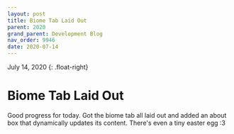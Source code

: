```yaml
---
layout: post
title: Biome Tab Laid Out
parent: 2020
grand_parent: Development Blog
nav_order: 9946
date: 2020-07-14
---
```

July 14, 2020
{: .float-right}

# Biome Tab Laid Out

Good progress for today.
Got the biome tab all laid out and added an about box that dynamically updates its content.
There's even a tiny easter egg :3

